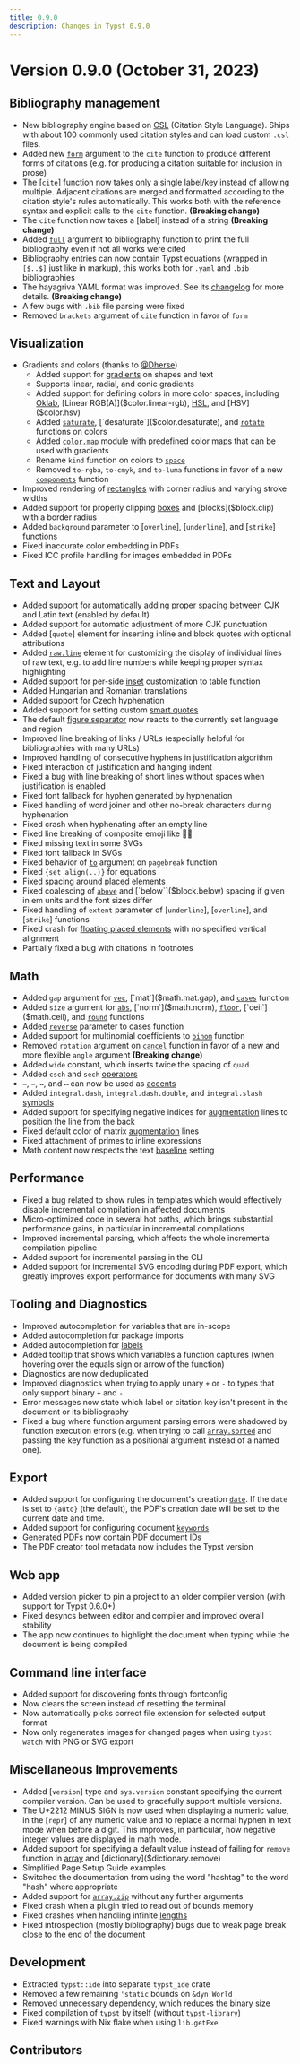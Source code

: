 ```yaml
---
title: 0.9.0
description: Changes in Typst 0.9.0
---
```


# Version 0.9.0 (October 31, 2023)

## Bibliography management
- New bibliography engine based on [CSL](https://citationstyles.org/) (Citation
  Style Language). Ships with about 100 commonly used citation styles and can
  load custom `.csl` files.
- Added new [`form`]($cite.form) argument to the `cite` function to produce
  different forms of citations (e.g. for producing a citation suitable for
  inclusion in prose)
- The [`cite`] function now takes only a single label/key instead of allowing
  multiple. Adjacent citations are merged and formatted according to the
  citation style's rules automatically. This works both with the reference
  syntax and explicit calls to the `cite` function. **(Breaking change)**
- The `cite` function now takes a [label] instead of a string
  **(Breaking change)**
- Added [`full`]($bibliography.full) argument to bibliography function to print
  the full bibliography even if not all works were cited
- Bibliography entries can now contain Typst equations (wrapped in `[$..$]` just
  like in markup), this works both for `.yaml` and `.bib` bibliographies
- The hayagriva YAML format was improved. See its
  [changelog](https://github.com/typst/hayagriva/blob/main/CHANGELOG.md) for
  more details. **(Breaking change)**
- A few bugs with `.bib` file parsing were fixed
- Removed `brackets` argument of `cite` function in favor of `form`

## Visualization
- Gradients and colors (thanks to [@Dherse](https://github.com/Dherse))
  - Added support for [gradients]($gradient) on shapes and text
  - Supports linear, radial, and conic gradients
  - Added support for defining colors in more color spaces, including
    [Oklab]($color.oklab), [Linear RGB(A)]($color.linear-rgb),
    [HSL]($color.hsl), and [HSV]($color.hsv)
  - Added [`saturate`]($color.saturate), [`desaturate`]($color.desaturate), and
    [`rotate`]($color.rotate) functions on colors
  - Added [`color.map`]($color/#predefined-color-maps) module with predefined
    color maps that can be used with gradients
  - Rename `kind` function on colors to [`space`]($color.space)
  - Removed `to-rgba`, `to-cmyk`, and `to-luma` functions in favor of a new
    [`components`]($color.components) function
- Improved rendering of [rectangles]($rect) with corner radius and varying
  stroke widths
- Added support for properly clipping [boxes]($box.clip) and
  [blocks]($block.clip) with a border radius
- Added `background` parameter to [`overline`], [`underline`], and [`strike`]
  functions
- Fixed inaccurate color embedding in PDFs
- Fixed ICC profile handling for images embedded in PDFs

## Text and Layout
- Added support for automatically adding proper
  [spacing]($text.cjk-latin-spacing) between CJK and Latin text (enabled by
  default)
- Added support for automatic adjustment of more CJK punctuation
- Added [`quote`] element for inserting inline and block quotes with optional
  attributions
- Added [`raw.line`]($raw.line) element for customizing the display of
  individual lines of raw text, e.g. to add line numbers while keeping proper
  syntax highlighting
- Added support for per-side [inset]($table.inset) customization to table
  function
- Added Hungarian and Romanian translations
- Added support for Czech hyphenation
- Added support for setting custom [smart quotes]($smartquote)
- The default [figure separator]($figure.caption.separator) now reacts to the
  currently set language and region
- Improved line breaking of links / URLs (especially helpful for bibliographies
  with many URLs)
- Improved handling of consecutive hyphens in justification algorithm
- Fixed interaction of justification and hanging indent
- Fixed a bug with line breaking of short lines without spaces when
  justification is enabled
- Fixed font fallback for hyphen generated by hyphenation
- Fixed handling of word joiner and other no-break characters during hyphenation
- Fixed crash when hyphenating after an empty line
- Fixed line breaking of composite emoji like 🏳️‍🌈
- Fixed missing text in some SVGs
- Fixed font fallback in SVGs
- Fixed behavior of [`to`]($pagebreak.to) argument on `pagebreak` function
- Fixed `{set align(..)}` for equations
- Fixed spacing around [placed]($place) elements
- Fixed coalescing of [`above`]($block.above) and [`below`]($block.below)
  spacing if given in em units and the font sizes differ
- Fixed handling of `extent` parameter of [`underline`], [`overline`], and
  [`strike`] functions
- Fixed crash for [floating placed elements]($place.float) with no specified
  vertical alignment
- Partially fixed a bug with citations in footnotes

## Math
- Added `gap` argument for [`vec`]($math.vec.gap), [`mat`]($math.mat.gap), and
  [`cases`]($math.cases.gap) function
- Added `size` argument for [`abs`]($math.abs), [`norm`]($math.norm),
  [`floor`]($math.floor), [`ceil`]($math.ceil), and [`round`]($math.round)
  functions
- Added [`reverse`]($math.cases.reverse) parameter to cases function
- Added support for multinomial coefficients to [`binom`]($math.binom) function
- Removed `rotation` argument on [`cancel`]($math.cancel) function in favor of a
  new and more flexible `angle` argument **(Breaking change)**
- Added `wide` constant, which inserts twice the spacing of `quad`
- Added `csch` and `sech` [operators]($math.op)
- `↼`, `⇀`, `↔`, and `⟷` can now be used as [accents]($math.accent)
- Added `integral.dash`, `integral.dash.double`, and `integral.slash`
  [symbols]($category/symbols/sym)
- Added support for specifying negative indices for
  [augmentation]($math.mat.augment) lines to position the line from the back
- Fixed default color of matrix [augmentation]($math.mat.augment) lines
- Fixed attachment of primes to inline expressions
- Math content now respects the text [baseline]($text.baseline) setting

## Performance
- Fixed a bug related to show rules in templates which would effectively disable
  incremental compilation in affected documents
- Micro-optimized code in several hot paths, which brings substantial
  performance gains, in particular in incremental compilations
- Improved incremental parsing, which affects the whole incremental compilation
  pipeline
- Added support for incremental parsing in the CLI
- Added support for incremental SVG encoding during PDF export, which greatly
  improves export performance for documents with many SVG

## Tooling and Diagnostics
- Improved autocompletion for variables that are in-scope
- Added autocompletion for package imports
- Added autocompletion for [labels]($label)
- Added tooltip that shows which variables a function captures (when hovering
  over the equals sign or arrow of the function)
- Diagnostics are now deduplicated
- Improved diagnostics when trying to apply unary `+` or `-` to types that only
  support binary `+` and `-`
- Error messages now state which label or citation key isn't present in the
  document or its bibliography
- Fixed a bug where function argument parsing errors were shadowed by function
  execution errors (e.g. when trying to call [`array.sorted`]($array.sorted) and
  passing the key function as a positional argument instead of a named one).

## Export
- Added support for configuring the document's creation
  [`date`]($document.date). If the `date` is set to `{auto}` (the default), the
  PDF's creation date will be set to the current date and time.
- Added support for configuring document [`keywords`]($document.keywords)
- Generated PDFs now contain PDF document IDs
- The PDF creator tool metadata now includes the Typst version

## Web app
- Added version picker to pin a project to an older compiler version
  (with support for Typst 0.6.0+)
- Fixed desyncs between editor and compiler and improved overall stability
- The app now continues to highlight the document when typing while the document
  is being compiled

## Command line interface
- Added support for discovering fonts through fontconfig
- Now clears the screen instead of resetting the terminal
- Now automatically picks correct file extension for selected output format
- Now only regenerates images for changed pages when using `typst watch` with
  PNG or SVG export

## Miscellaneous Improvements
- Added [`version`] type and `sys.version` constant specifying the current
  compiler version. Can be used to gracefully support multiple versions.
- The U+2212 MINUS SIGN is now used when displaying a numeric value, in the
  [`repr`] of any numeric value and to replace a normal hyphen in text mode when
  before a digit. This improves, in particular, how negative integer values are
  displayed in math mode.
- Added support for specifying a default value instead of failing for `remove`
  function in [array]($array.remove) and [dictionary]($dictionary.remove)
- Simplified Page Setup Guide examples
- Switched the documentation from using the word "hashtag" to the word "hash"
  where appropriate
- Added support for [`array.zip`]($array.zip) without any further arguments
- Fixed crash when a plugin tried to read out of bounds memory
- Fixed crashes when handling infinite [lengths]($length)
- Fixed introspection (mostly bibliography) bugs due to weak page break close to
  the end of the document

## Development
- Extracted `typst::ide` into separate `typst_ide` crate
- Removed a few remaining `'static` bounds on `&dyn World`
- Removed unnecessary dependency, which reduces the binary size
- Fixed compilation of `typst` by itself (without `typst-library`)
- Fixed warnings with Nix flake when using `lib.getExe`

## Contributors
<contributors from="v0.8.0" to="v0.9.0" />
